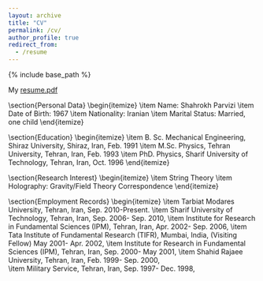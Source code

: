 ```yaml
---
layout: archive
title: "CV"
permalink: /cv/
author_profile: true
redirect_from:
  - /resume
---
```


{% include base_path %}

My [resume.pdf](https://raw.githubusercontent.com/ph504/ap-resume/main/resume.pdf)

\section{Personal Data}
\begin{itemize}
\item Name: Shahrokh Parvizi
\item Date of Birth: 1967
\item Nationality: Iranian
\item Marital Status: Married, one child
\end{itemize}

\section{Education}
\begin{itemize}
\item B. Sc. Mechanical Engineering, Shiraz University, Shiraz, Iran, Feb. 1991
\item M.Sc. Physics, Tehran University, Tehran, Iran, Feb. 1993
\item PhD. Physics, Sharif University of Technology,  Tehran, Iran, Oct. 1996
\end{itemize}

\section{Research Interest}
\begin{itemize}
\item String Theory
\item Holography: Gravity/Field Theory Correspondence
\end{itemize}

\section{Employment Records}
\begin{itemize}
\item Tarbiat Modares University, Tehran, Iran, Sep. 2010-Present.
\item Sharif University of Technology, Tehran, Iran, Sep. 2006- Sep. 2010,
\item Institute for Research in Fundamental Sciences (IPM), Tehran, Iran, Apr. 2002- Sep. 2006,
\item Tata Institute of Fundamental Research (TIFR), Mumbai, India, (Visiting Fellow) May 2001- Apr. 2002,
\item Institute for Research in Fundamental Sciences (IPM), Tehran, Iran, Sep. 2000- May 2001,
\item Shahid Rajaee University, Tehran, Iran, Feb. 1999- Sep. 2000,  
\item Military Service, Tehran, Iran, Sep. 1997- Dec. 1998,



<!--
Education
======
* B.S. in GitHub, GitHub University, 2012
* M.S. in Jekyll, GitHub University, 2014
* Ph.D in Version Control Theory, GitHub University, 2018 (expected)

Work experience
======
* Summer 2015: Research Assistant
  * Github University
  * Duties included: Tagging issues
  * Supervisor: Professor Git

* Fall 2015: Research Assistant
  * Github University
  * Duties included: Merging pull requests
  * Supervisor: Professor Hub
  
Skills
======
* Skill 1
* Skill 2
  * Sub-skill 2.1
  * Sub-skill 2.2
  * Sub-skill 2.3
* Skill 3

Publications
======
  <ul>{% for post in site.publications %}
    {% include archive-single-cv.html %}
  {% endfor %}</ul>
  
Talks
======
  <ul>{% for post in site.talks %}
    {% include archive-single-talk-cv.html %}
  {% endfor %}</ul>
  
Teaching
======
  <ul>{% for post in site.teaching %}
    {% include archive-single-cv.html %}
  {% endfor %}</ul>
  
Service and leadership
======
* Currently signed in to 43 different slack teams
-->
